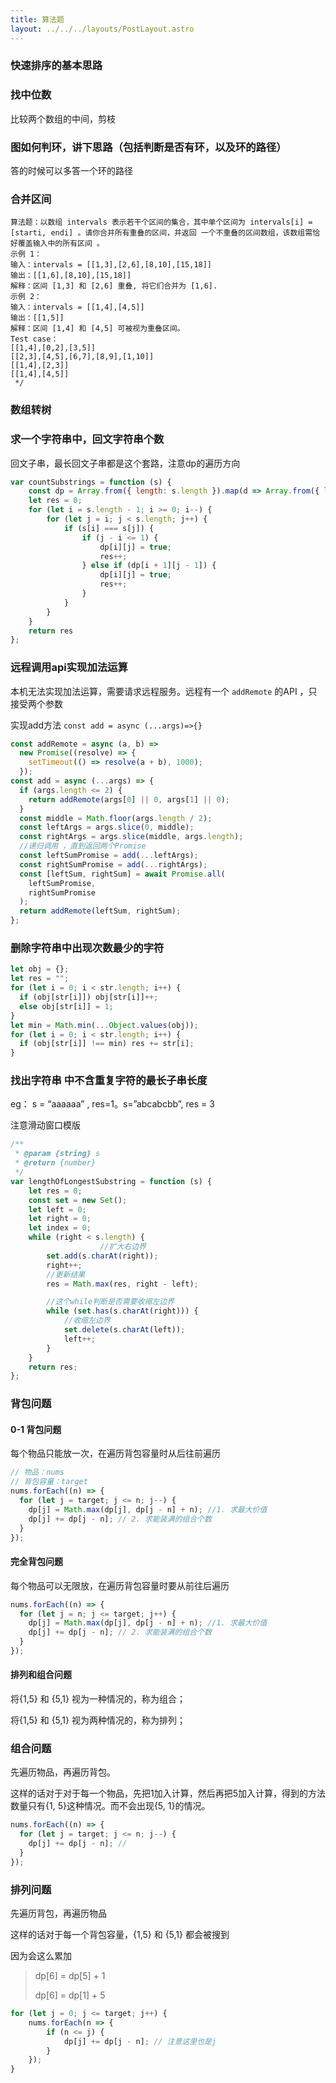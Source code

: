 ```yaml
---
title: 算法题
layout: ../../../layouts/PostLayout.astro
---
```


### 快速排序的基本思路

### 找中位数

比较两个数组的中间，剪枝

### 图如何判环，讲下思路（包括判断是否有环，以及环的路径）

答的时候可以多答一个环的路径

### 合并区间

```Plain
算法题：以数组 intervals 表示若干个区间的集合，其中单个区间为 intervals[i] = [starti, endi] 。请你合并所有重叠的区间，并返回 一个不重叠的区间数组，该数组需恰好覆盖输入中的所有区间 。
示例 1：
输入：intervals = [[1,3],[2,6],[8,10],[15,18]]
输出：[[1,6],[8,10],[15,18]]
解释：区间 [1,3] 和 [2,6] 重叠, 将它们合并为 [1,6].
示例 2：
输入：intervals = [[1,4],[4,5]]
输出：[[1,5]]
解释：区间 [1,4] 和 [4,5] 可被视为重叠区间。
Test case：
[[1,4],[0,2],[3,5]]
[[2,3],[4,5],[6,7],[8,9],[1,10]]
[[1,4],[2,3]]
[[1,4],[4,5]]
 */
```

### 数组转树

### 求一个字符串中，回文字符串个数

回文子串，最长回文子串都是这个套路，注意dp的遍历方向

```JavaScript
var countSubstrings = function (s) {
    const dp = Array.from({ length: s.length }).map(d => Array.from({ length: s.length }));
    let res = 0;
    for (let i = s.length - 1; i >= 0; i--) {
        for (let j = i; j < s.length; j++) {
            if (s[i] === s[j]) {
                if (j - i <= 1) {
                    dp[i][j] = true;
                    res++;
                } else if (dp[i + 1][j - 1]) {
                    dp[i][j] = true;
                    res++;
                }
            }
        }
    }
    return res
};
```

### 远程调用api实现加法运算

本机无法实现加法运算，需要请求远程服务。远程有一个 `addRemote` 的API ，只接受两个参数

实现add方法 `const add = async (...args)=>{}`

```JavaScript
const addRemote = async (a, b) =>
  new Promise((resolve) => {
    setTimeout(() => resolve(a + b), 1000);
  });
const add = async (...args) => {
  if (args.length <= 2) {
    return addRemote(args[0] || 0, args[1] || 0);
  }
  const middle = Math.floor(args.length / 2);
  const leftArgs = args.slice(0, middle);
  const rightArgs = args.slice(middle, args.length);
  //递归调用 ，直到返回两个Promise
  const leftSumPromise = add(...leftArgs);
  const rightSumPromise = add(...rightArgs);
  const [leftSum, rightSum] = await Promise.all(
    leftSumPromise,
    rightSumPromise
  );
  return addRemote(leftSum, rightSum);
};
```

### 删除字符串中出现次数最少的字符

```JavaScript
let obj = {};
let res = "";
for (let i = 0; i < str.length; i++) {
  if (obj[str[i]]) obj[str[i]]++;
  else obj[str[i]] = 1;
}
let min = Math.min(...Object.values(obj));
for (let i = 0; i < str.length; i++) {
  if (obj[str[i]] !== min) res += str[i];
}
```

### 找出字符串 中不含重复字符的最长子串长度

eg： s = “aaaaaa” , res=1。s=”abcabcbb”, res = 3

注意滑动窗口模版

```JavaScript
/**
 * @param {string} s
 * @return {number}
 */
var lengthOfLongestSubstring = function (s) {
    let res = 0;
    const set = new Set();
    let left = 0;
    let right = 0;
    let index = 0;
    while (right < s.length) {
                    //扩大右边界
        set.add(s.charAt(right));
        right++;
        //更新结果
        res = Math.max(res, right - left);

        //这个while判断是否需要收缩左边界
        while (set.has(s.charAt(right))) {
            //收缩左边界
            set.delete(s.charAt(left));
            left++;
        }
    }
    return res;
};
```

### 背包问题

#### 0-1 背包问题

每个物品只能放一次，在遍历背包容量时从后往前遍历

```JavaScript
// 物品：nums
// 背包容量：target
nums.forEach((n) => {
  for (let j = target; j <= n; j--) {
    dp[j] = Math.max(dp[j], dp[j - n] + n); //1. 求最大价值
    dp[j] += dp[j - n]; // 2. 求能装满的组合个数
  }
});
```

#### 完全背包问题

每个物品可以无限放，在遍历背包容量时要从前往后遍历

```JavaScript
nums.forEach((n) => {
  for (let j = n; j <= target; j++) {
    dp[j] = Math.max(dp[j], dp[j - n] + n); //1. 求最大价值
    dp[j] += dp[j - n]; // 2. 求能装满的组合个数
  }
});
```

#### 排列和组合问题

将{1,5} 和 {5,1} 视为一种情况的，称为组合；

将{1,5} 和 {5,1} 视为两种情况的，称为排列；

### 组合问题

先遍历物品，再遍历背包。

这样的话对于对于每一个物品，先把1加入计算，然后再把5加入计算，得到的方法数量只有{1, 5}这种情况。而不会出现{5, 1}的情况。

```JavaScript
nums.forEach((n) => {
  for (let j = target; j <= n; j--) {
    dp[j] += dp[j - n]; //
  }
});
```

### 排列问题

先遍历背包，再遍历物品

这样的话对于每一个背包容量，{1,5} 和 {5,1} 都会被搜到

因为会这么累加

> dp[6] = dp[5] + 1
>
> dp[6] = dp[1] + 5

```JavaScript
for (let j = 0; j <= target; j++) {
    nums.forEach(n => {
        if (n <= j) {
            dp[j] += dp[j - n]; // 注意这里也是j
        }
    });
}
```
